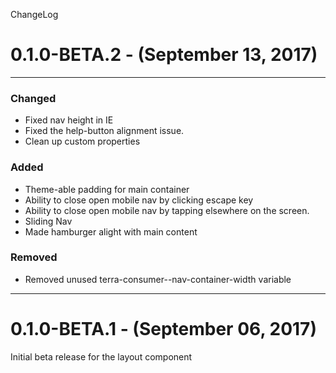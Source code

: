 ChangeLog

# 0.1.0-BETA.2 - (September 13, 2017)
-----------------

### Changed
 - Fixed nav height in IE
 - Fixed the help-button alignment issue.
 - Clean up custom properties

### Added
- Theme-able padding for main container
- Ability to close open mobile nav by clicking escape key
- Ability to close open mobile nav by tapping elsewhere on the screen.
- Sliding Nav
- Made hamburger alight with main content

### Removed
- Removed unused terra-consumer--nav-container-width variable

-----------------

# 0.1.0-BETA.1 - (September 06, 2017)

Initial beta release for the layout component
